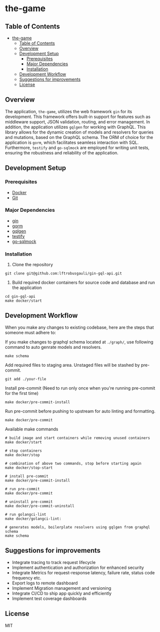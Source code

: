 # the-game

## Table of Contents
- [the-game](#the-game)
	- [Table of Contents](#table-of-contents)
	- [Overview](#overview)
	- [Development Setup](#development-setup)
		- [Prerequisites](#prerequisites)
		- [Major Dependencies](#major-dependencies)
		- [Installation](#installation)
	- [Development Workflow](#development-workflow)
	- [Suggestions for improvements](#suggestions-for-improvements)
	- [License](#license)

## Overview
The application, `the-game`, utilizes the web framework `gin` for its development. This framework offers built-in support for features such as middleware support, JSON validation, routing, and error management. In addition, the application utilizes `gqlgen` for working with GraphQL. This library allows for the dynamic creation of models and resolvers for queries and mutations, based on the GraphQL schema. The ORM of choice for the application is `gorm`, which facilitates seamless interaction with SQL. Furthermore, `testify` and `go-sqlmock` are employed for writing unit tests, ensuring the robustness and reliability of the application.

## Development Setup
### Prerequisites
- [Docker](https://docs.docker.com/install/)
- [Git](https://git-scm.com/downloads)

### Major Dependencies
- [gin](https://github.com/gin-gonic/gin)
- [gorm](https://github.com/go-gorm/gorm)
- [gqlgen](https://github.com/99designs/gqlgen)
- [testify](https://github.com/stretchr/testify)
- [go-sqlmock](https://github.com/DATA-DOG/go-sqlmock)

### Installation
1. Clone the repository
```
git clone git@github.com:lftrobusgauli/gin-gql-api.git
```

1. Build required docker containers for source code and database and run the application
```
cd gin-gql-api
make docker/start
```

## Development Workflow
When you make any changes to existing codebase, here are the steps that someone must adhere to:

If you make changes to graphql schema located at `./graph/`, use following command to auto genrate models and resolvers.
```
make schema
```

Add required files to staging area. Unstaged files will be stashed by pre-commit.
```
git add ./your-file
```

Install pre-commit (Need to run only once when you're running pre-commit for the first time)
```
make docker/pre-commit-install
```

Run pre-commit before pushing to upstream for auto linting and formatting.
```
make docker/pre-commit
```

Available make commands
``` shell
# build image and start containers while removing unused containers
make docker/start

# stop containers
make docker/stop

# combination of above two commands, stop before starting again
make docker/stop-start

# install pre-commit
make docker/pre-commit-install

# run pre-commit
make docker/pre-commit

# uninstall pre-commit
make docker/pre-commit-uninstall

# run golangci-lint
make docker/golangci-lint:

# generates models, boilerplate resolvers using gqlgen from graphql schema
make schema
```

## Suggestions for improvements
- Integrate tracing to track request lifecycle
- Implement authentication and authorization for enhanced security
- Integrate Metrics for request-response latency, failure rate, status code frequency etc.
- Export logs to remote dashboard
- Implement Migration management and versioning
- Integrate CI/CD to ship app quickly and efficiently
- Implement test coverage dashboards

## License
MIT
